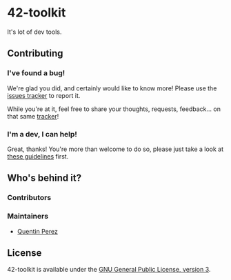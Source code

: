 42-toolkit
==========

It's lot of dev tools.

## Contributing

### I've found a bug!

We're glad you did, and certainly would like to know more! Please use the [issues tracker](https://github.com/QuentinPerez/42-toolkit/issues) to report it.

While you're at it, feel free to share your thoughts, requests, feedback... on that same [tracker](https://github.com/QuentinPerez/42-toolkit/issues)!

### I'm a dev, I can help!

Great, thanks! You're more than welcome to do so, please just take a look at [these guidelines](CONTRIBUTING.md) first.

## Who's behind it?

### Contributors

### Maintainers

* [Quentin Perez](https://github.com/QuentinPerez)

## License

42-toolkit is available under the [GNU General Public License, version 3](COPYING).
